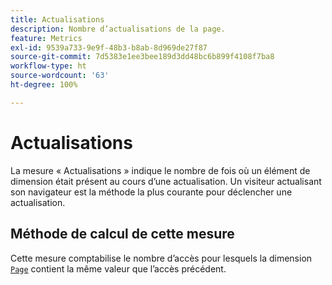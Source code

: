 ```yaml
---
title: Actualisations
description: Nombre d’actualisations de la page.
feature: Metrics
exl-id: 9539a733-9e9f-48b3-b8ab-8d969de27f87
source-git-commit: 7d5383e1ee3bee189d3dd48bc6b899f4108f7ba8
workflow-type: ht
source-wordcount: '63'
ht-degree: 100%

---
```


# Actualisations

La mesure « Actualisations » indique le nombre de fois où un élément de dimension était présent au cours d’une actualisation. Un visiteur actualisant son navigateur est la méthode la plus courante pour déclencher une actualisation.

## Méthode de calcul de cette mesure

Cette mesure comptabilise le nombre d’accès pour lesquels la dimension [`Page`](../dimensions/page.md) contient la même valeur que l’accès précédent.
